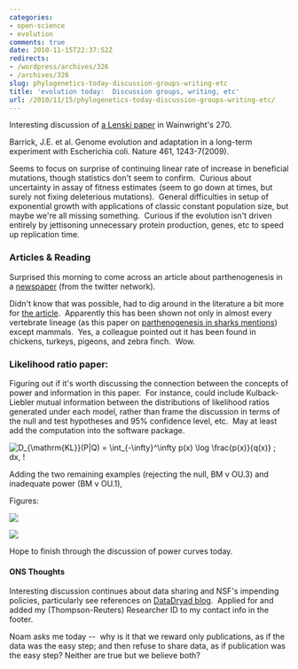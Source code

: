 ```yaml
---
categories:
- open-science
- evolution
comments: true
date: 2010-11-15T22:37:52Z
redirects:
- /wordpress/archives/326
- /archives/326
slug: phylogenetics-today-discussion-groups-writing-etc
title: 'evolution today:  Discussion groups, writing, etc'
url: /2010/11/15/phylogenetics-today-discussion-groups-writing-etc/
---
```


Interesting discussion of [a Lenski paper](http://www.mendeley.com/research/genome-evolution-and-adaptation-in-a-longterm-experiment-with-escherichia-coli?utm_source=desktop&utm_medium=0.9.8.1&utm_campaign=open_catalog&userDocumentId={98edad94-30b4-4e6e-a905-243c3391c835}) in Wainwright's 270.

Barrick, J.E. et al. Genome evolution and adaptation in a long-term experiment with Escherichia coli. Nature 461, 1243-7(2009).

Seems to focus on surprise of continuing linear rate of increase in beneficial mutations, though statistics don't seem to confirm.  Curious about uncertainty in assay of fitness estimates (seem to go down at times, but surely not fixing deleterious mutations).  General difficulties in setup of exponential growth with applications of classic constant population size, but maybe we're all missing something.  Curious if the evolution isn't driven entirely by jettisoning unnecessary protein production, genes, etc to speed up replication time.


### Articles & Reading


Surprised this morning to come across an article about parthenogenesis in a [newspaper](http://www.charlotteobserver.com/2010/11/15/1839395/these-super-snakes-dont-need-a.html) (from the twitter network).

Didn't know that was possible, had to dig around in the literature a bit more for [the article](http://rsbl.royalsocietypublishing.org/content/early/2010/10/21/rsbl.2010.0793.abstract).  Apparently this has been shown not only in almost every vertebrate lineage (as this paper on [parthenogenesis in sharks mentions](http://rsbl.royalsocietypublishing.org/content/3/4/425.full)) except mammals.  Yes, a colleague pointed out it has been found in chickens, turkeys, pigeons, and zebra finch.  Wow.


### Likelihood ratio paper:


Figuring out if it's worth discussing the connection between the concepts of power and information in this paper.  For instance, could include Kulback-Liebler mutual information between the distributions of likelihood ratios generated under each model, rather than frame the discussion in terms of the null and test hypotheses and 95% confidence level, etc.  May at least add the computation into the software package.

![D_{\mathrm{KL}}(P\|Q) = \int_{-\infty}^\infty p(x) \log \frac{p(x)}{q(x)} \; dx, \!](http://upload.wikimedia.org/math/b/9/4/b9494fe37085e28fb04643bce8600f90.png)

Adding the two remaining examples (rejecting the null, BM v OU.3) and inadequate power (BM v OU.1),

Figures:

![]( http://farm5.staticflickr.com/4091/5180123414_d18351bdd9_o.png )


![]( http://farm2.staticflickr.com/1044/5180123460_d7c672f08b_o.png )


Hope to finish through the discussion of power curves today.


#### ONS Thoughts


Interesting discussion continues about data sharing and NSF's impending policies, particularly see references on [DataDryad blog](http://blog.datadryad.org/2010/11/15/nsf-policy-on-dissemination-and-sharing-of-research-results/).  Applied for and added my (Thompson-Reuters) Researcher ID to my contact info in the footer.

Noam asks me today --  why is it that we reward only publications, as if the  data was the easy step; and then refuse to share data, as if  publication was the easy step? Neither are true but we believe both?
